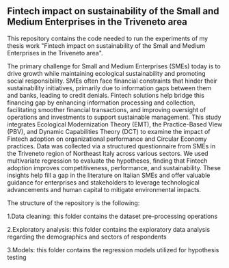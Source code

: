 ## Fintech impact on sustainability of the Small and Medium Enterprises in the Triveneto area

This repository contains the code needed to run the experiments of my thesis work "Fintech impact on sustainability of the Small and Medium Enterprises in the Triveneto area". 

The primary challenge for Small and Medium Enterprises (SMEs) today is to drive growth while maintaining ecological sustainability and promoting social responsibility. SMEs often face financial constraints that hinder their sustainability initiatives, primarily due to information gaps between them and banks, leading to credit denials. Fintech solutions help bridge this financing gap by enhancing information processing and collection, facilitating smoother financial transactions, and improving oversight of operations and investments to support sustainable management.
This study integrates Ecological Modernization Theory (EMT), the Practice-Based View (PBV), and Dynamic Capabilities Theory (DCT) to examine the impact of Fintech adoption on organizational performance and Circular Economy practices. Data was collected via a structured questionnaire from SMEs in the Triveneto region of Northeast Italy across various sectors. We used multivariate regression to evaluate the hypotheses, finding that Fintech adoption improves competitiveness, performance, and sustainability. These insights help fill a gap in the literature on Italian SMEs and offer valuable guidance for enterprises and stakeholders to leverage technological advancements and human capital to mitigate environmental impacts.

The structure of the repository is the following: 

1.Data cleaning: this folder contains the dataset pre-processing operations

2.Exploratory analysis: this folder contains the exploratory data analysis regarding the demographics and sectors of respondents

3.Models: this folder contains the regression models utilized for hypothesis testing
